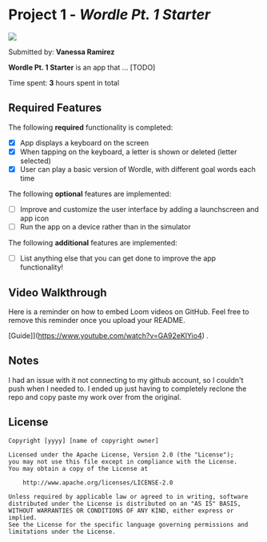 # Project 1 - *Wordle Pt. 1 Starter*

<div>
    <a href="https://www.loom.com/share/a84918d4400c4371a08f58b390c1a5c3">
    </a>
    <a href="https://www.loom.com/share/a84918d4400c4371a08f58b390c1a5c3">
      <img style="max-width:300px;" src="https://cdn.loom.com/sessions/thumbnails/a84918d4400c4371a08f58b390c1a5c3-2058c85fa8c85046-full-play.gif">
    </a>
  </div> 
  
Submitted by: **Vanessa Ramirez**

**Wordle Pt. 1 Starter** is an app that ... [TODO] 

Time spent: **3** hours spent in total

## Required Features

The following **required** functionality is completed:

- [x] App displays a keyboard on the screen
- [x] When tapping on the keyboard, a letter is shown or deleted (letter selected)
- [x] User can play a basic version of Wordle, with different goal words each time

The following **optional** features are implemented:

- [ ] Improve and customize the user interface by adding a launchscreen and app icon
- [ ] Run the app on a device rather than in the simulator

The following **additional** features are implemented:

- [ ] List anything else that you can get done to improve the app functionality!

## Video Walkthrough

Here is a reminder on how to embed Loom videos on GitHub. Feel free to remove this reminder once you upload your README. 

[Guide]](https://www.youtube.com/watch?v=GA92eKlYio4) .


## Notes
I had an issue with it not connecting to my github account, so I couldn't push when I needed to. I ended up just having to completely reclone the repo and copy paste my work over from the original. 

## License

    Copyright [yyyy] [name of copyright owner]

    Licensed under the Apache License, Version 2.0 (the "License");
    you may not use this file except in compliance with the License.
    You may obtain a copy of the License at

        http://www.apache.org/licenses/LICENSE-2.0

    Unless required by applicable law or agreed to in writing, software
    distributed under the License is distributed on an "AS IS" BASIS,
    WITHOUT WARRANTIES OR CONDITIONS OF ANY KIND, either express or implied.
    See the License for the specific language governing permissions and
    limitations under the License.
